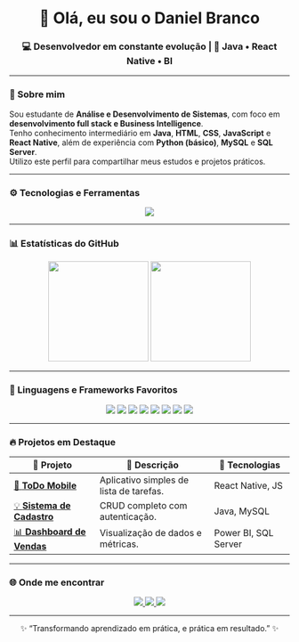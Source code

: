 <!-- Banner -->
<h1 align="center">👋 Olá, eu sou o Daniel Branco</h1>
<h3 align="center">💻 Desenvolvedor em constante evolução | 🎯 Java • React Native • BI</h3>

---

### 🚀 Sobre mim

Sou estudante de **Análise e Desenvolvimento de Sistemas**, com foco em **desenvolvimento full stack e Business Intelligence**.  
Tenho conhecimento intermediário em **Java**, **HTML**, **CSS**, **JavaScript** e **React Native**, além de experiência com **Python (básico)**, **MySQL** e **SQL Server**.  
Utilizo este perfil para compartilhar meus estudos e projetos práticos.

---

### ⚙️ Tecnologias e Ferramentas

<p align="center">
  <img src="https://skillicons.dev/icons?i=java,html,css,js,react,python,mysql,sqlite,git,github,vscode" />
</p>

---

### 📊 Estatísticas do GitHub

<p align="center">
  <img height="180em" src="https://github-readme-stats.vercel.app/api?username=DanielOliveir4b&show_icons=true&theme=tokyonight&count_private=true&hide_border=true"/>
  <img height="180em" src="https://github-readme-stats.vercel.app/api/top-langs/?username=DanielOliveir4&layout=compact&langs_count=8&theme=tokyonight&hide_border=true"/>
</p>

---

### 🌟 Linguagens e Frameworks Favoritos

<p align="center">
  <img src="https://img.shields.io/badge/Java-ED8B00?style=for-the-badge&logo=openjdk&logoColor=white"/>
  <img src="https://img.shields.io/badge/HTML5-E34F26?style=for-the-badge&logo=html5&logoColor=white"/>
  <img src="https://img.shields.io/badge/CSS3-1572B6?style=for-the-badge&logo=css3&logoColor=white"/>
  <img src="https://img.shields.io/badge/JavaScript-F7DF1E?style=for-the-badge&logo=javascript&logoColor=black"/>
  <img src="https://img.shields.io/badge/React_Native-20232A?style=for-the-badge&logo=react&logoColor=61DAFB"/>
  <img src="https://img.shields.io/badge/Python-3776AB?style=for-the-badge&logo=python&logoColor=white"/>
  <img src="https://img.shields.io/badge/MySQL-005C84?style=for-the-badge&logo=mysql&logoColor=white"/>
  <img src="https://img.shields.io/badge/SQL_Server-CC2927?style=for-the-badge&logo=microsoftsqlserver&logoColor=white"/>
</p>

---

### 🔥 Projetos em Destaque

| 🚧 Projeto | 💬 Descrição | 🧰 Tecnologias |
|-------------|---------------|----------------|
| [📱 **ToDo Mobile**](#) | Aplicativo simples de lista de tarefas. | React Native, JS |
| [💡 **Sistema de Cadastro**](#) | CRUD completo com autenticação. | Java, MySQL |
| [📊 **Dashboard de Vendas**](#) | Visualização de dados e métricas. | Power BI, SQL Server |

---

### 🌐 Onde me encontrar

<p align="center">
  <a href="https://www.linkedin.com/in/daniel-branco-20035a281/" target="_blank">
    <img src="https://img.shields.io/badge/LinkedIn-0A66C2?style=for-the-badge&logo=linkedin&logoColor=white"/>
  </a>
  <a href="danielbranco333@gmail.com" target="_blank">
    <img src="https://img.shields.io/badge/Gmail-D14836?style=for-the-badge&logo=gmail&logoColor=white"/>
  </a>
  <a href="https://github.com/DanilOliveir4" target="_blank">
    <img src="https://img.shields.io/badge/GitHub-181717?style=for-the-badge&logo=github&logoColor=white"/>
  </a>
</p>

---

<p align="center">✨ “Transformando aprendizado em prática, e prática em resultado.” ✨</p>
